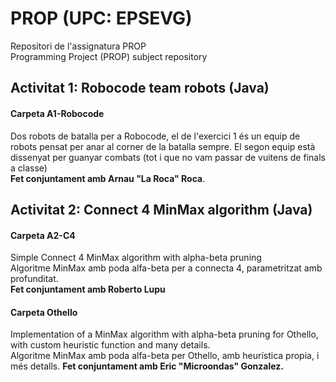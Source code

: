 # PROP (UPC: EPSEVG)


Repositori de l'assignatura PROP   
Programming Project (PROP) subject repository 

## Activitat 1: Robocode team robots (Java)

#### Carpeta A1-Robocode
Dos robots de batalla per a Robocode, el de l'exercici 1 és un equip de robots pensat per anar al corner de la batalla sempre.
El segon equip està dissenyat per guanyar combats (tot i que no vam passar de vuitens de finals a classe)  
**Fet conjuntament amb Arnau "La Roca" Roca**.

## Activitat 2: Connect 4 MinMax algorithm (Java)

#### Carpeta A2-C4
Simple Connect 4 MinMax algorithm with alpha-beta pruning   
Algoritme MinMax amb poda alfa-beta per a connecta 4, parametritzat amb profunditat.   
**Fet conjuntament amb Roberto Lupu**

#### Carpeta Othello   
Implementation of a MinMax algorithm with alpha-beta pruning for Othello, with custom heuristic function and many details.     
Algoritme MinMax amb poda alfa-beta per Othello, amb heurística propia, i més detalls. 
**Fet conjuntament amb Eric "Microondas" Gonzalez.** 
